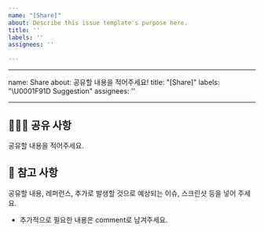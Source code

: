 ```yaml
---
name: "[Share]"
about: Describe this issue template's purpose here.
title: ''
labels: ''
assignees: ''

---
```


---
name: Share
about: 공유할 내용을 적어주세요!
title: "[Share]"
labels: "\U0001F91D Suggestion"
assignees: ''

---

## 🙋🏻‍♂️ 공유 사항
공유할 내용을 적어주세요.

## 📖 참고 사항
공유할 내용, 레퍼런스, 추가로 발생할 것으로 예상되는 이슈, 스크린샷 등을 넣어 주세요.
- 추가적으로 필요한 내용은 comment로 남겨주세요.
